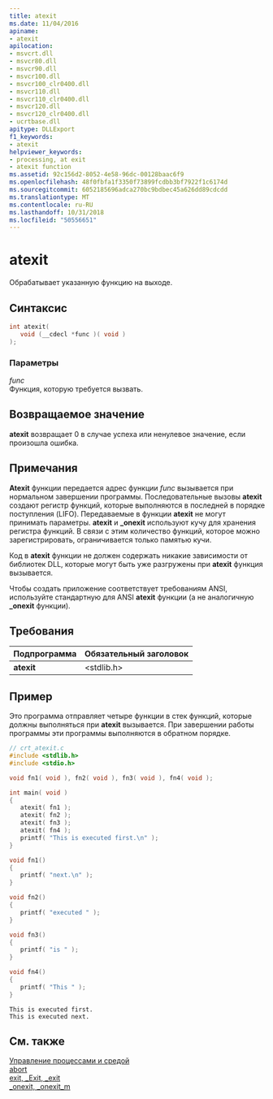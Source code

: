 ```yaml
---
title: atexit
ms.date: 11/04/2016
apiname:
- atexit
apilocation:
- msvcrt.dll
- msvcr80.dll
- msvcr90.dll
- msvcr100.dll
- msvcr100_clr0400.dll
- msvcr110.dll
- msvcr110_clr0400.dll
- msvcr120.dll
- msvcr120_clr0400.dll
- ucrtbase.dll
apitype: DLLExport
f1_keywords:
- atexit
helpviewer_keywords:
- processing, at exit
- atexit function
ms.assetid: 92c156d2-8052-4e58-96dc-00128baac6f9
ms.openlocfilehash: 48f0fbfa1f3350f73899fcdbb3bf7922f1c6174d
ms.sourcegitcommit: 6052185696adca270bc9bdbec45a626dd89cdcdd
ms.translationtype: MT
ms.contentlocale: ru-RU
ms.lasthandoff: 10/31/2018
ms.locfileid: "50556651"
---
```

# <a name="atexit"></a>atexit

Обрабатывает указанную функцию на выходе.

## <a name="syntax"></a>Синтаксис

```C
int atexit(
   void (__cdecl *func )( void )
);
```

### <a name="parameters"></a>Параметры

*func*<br/>
Функция, которую требуется вызвать.

## <a name="return-value"></a>Возвращаемое значение

**atexit** возвращает 0 в случае успеха или ненулевое значение, если произошла ошибка.

## <a name="remarks"></a>Примечания

**Atexit** функции передается адрес функции *func* вызывается при нормальном завершении программы. Последовательные вызовы **atexit** создают регистр функций, которые выполняются в последней в порядке поступления (LIFO). Передаваемые в функции **atexit** не могут принимать параметры. **atexit** и **_onexit** используют кучу для хранения регистра функций. В связи с этим количество функций, которое можно зарегистрировать, ограничивается только памятью кучи.

Код в **atexit** функции не должен содержать никакие зависимости от библиотек DLL, которые могут быть уже разгружены при **atexit** функция вызывается.

Чтобы создать приложение соответствует требованиям ANSI, используйте стандартную для ANSI **atexit** функции (а не аналогичную **_onexit** функции).

## <a name="requirements"></a>Требования

|Подпрограмма|Обязательный заголовок|
|-------------|---------------------|
|**atexit**|\<stdlib.h>|

## <a name="example"></a>Пример

Это программа отправляет четыре функции в стек функций, которые должны выполняться при **atexit** вызывается. При завершении работы программы эти программы выполняются в обратном порядке.

```C
// crt_atexit.c
#include <stdlib.h>
#include <stdio.h>

void fn1( void ), fn2( void ), fn3( void ), fn4( void );

int main( void )
{
   atexit( fn1 );
   atexit( fn2 );
   atexit( fn3 );
   atexit( fn4 );
   printf( "This is executed first.\n" );
}

void fn1()
{
   printf( "next.\n" );
}

void fn2()
{
   printf( "executed " );
}

void fn3()
{
   printf( "is " );
}

void fn4()
{
   printf( "This " );
}
```

```Output
This is executed first.
This is executed next.
```

## <a name="see-also"></a>См. также

[Управление процессами и средой](../../c-runtime-library/process-and-environment-control.md)<br/>
[abort](abort.md)<br/>
[exit, _Exit, _exit](exit-exit-exit.md)<br/>
[_onexit, _onexit_m](onexit-onexit-m.md)<br/>
